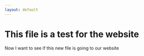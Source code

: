 ```yaml
---
layout: default
---
```



# This file is a test for the website

Now I want to see if this new file is going to our website

